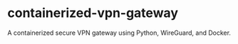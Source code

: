 # containerized-vpn-gateway
A containerized secure VPN gateway using Python, WireGuard, and Docker.
